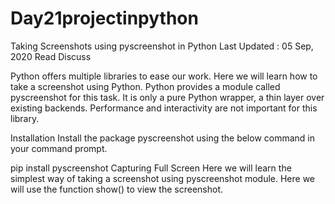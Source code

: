 # Day21projectinpython
Taking Screenshots using pyscreenshot in Python
Last Updated : 05 Sep, 2020
Read
Discuss

Python offers multiple libraries to ease our work. Here we will learn how to take a screenshot using Python. Python provides a module called pyscreenshot for this task. It is only a pure Python wrapper, a thin layer over existing backends. Performance and interactivity are not important for this library.

Installation
Install the package pyscreenshot using the below command in your command prompt.

pip install pyscreenshot
Capturing Full Screen
Here we will learn the simplest way of taking a screenshot using pyscreenshot module. Here we will use the function show() to view the screenshot. 
